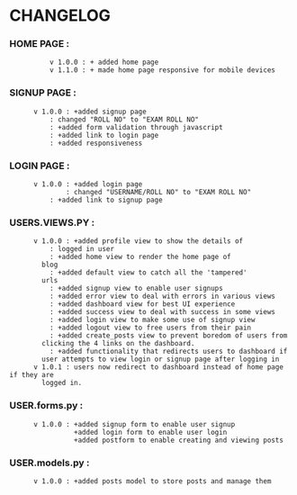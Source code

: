 # CHANGELOG 
### HOME PAGE :
              v 1.0.0 : + added home page
              v 1.1.0 : + made home page responsive for mobile devices
### SIGNUP PAGE :
	      v 1.0.0 : +added signup page
		      : changed "ROLL NO" to "EXAM ROLL NO"	
		      : +added form validation through javascript
		      : +added link to login page
			  : +added responsiveness 
### LOGIN PAGE :
	      v 1.0.0 : +added login page
	      	      : changed "USERNAME/ROLL NO" to "EXAM ROLL NO"
		      : +added link to signup page
### USERS.VIEWS.PY :
	      v 1.0.0 : +added profile view to show the details of 
		      :	logged in user
		      : +added home view to render the home page of 
			blog
		      :	+added default view to catch all the 'tampered'
			urls
		      :	+added signup view to enable user signups
		      :	+added error view to deal with errors in various views
		      :	+added dashboard view for best UI experience
		      :	+added success view to deal with success in some views
		      :	+added login view to make some use of signup view
		      :	+added logout view to free users from their pain
		      :	+added create_posts view to prevent boredom of users from 
			clicking the 4 links on the dashboard.
		      :	+added functionality that redirects users to dashboard if
            user attempts to view login or signup page after logging in
          v 1.0.1 : users now redirect to dashboard instead of home page if they are 
			logged in.
### USER.forms.py :
		  v 1.0.0 : +added signup form to enable user signup 
            	    +added login form to enable user login
                    +added postform to enable creating and viewing posts
### USER.models.py :
		  v 1.0.0 : +added posts model to store posts and manage them